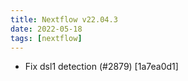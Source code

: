 ```yaml
---
title: Nextflow v22.04.3
date: 2022-05-18
tags: [nextflow]
---
```


- Fix dsl1 detection (#2879) [1a7ea0d1] <Jose Espinosa-Carrasco>
